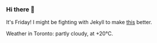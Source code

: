 ### Hi there :wave:

It's Friday! I might be fighting with Jekyll to make [this](https://swissclubto.github.io) better.

Weather in Toronto: partly cloudy, at +20°C.
